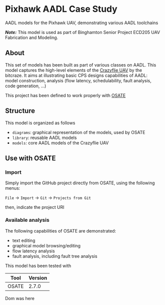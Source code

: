 # Pixhawk AADL Case Study

AADL models for the Pixhawk UAV, demonstrating various AADL toolchains

***Note:*** This model is used as part of Binghamton Senior Project ECD205 UAV Fabrication and Modeling.

## About

This set of models has been built as part of various classes on AADL.
This model captures the high-level elements of the [Crazyflie
UAV](https://www.bitcraze.io) by the bitcraze. It aims at illustrating
basic CPS designs capabilities of AADL: model construction, analysis
(flow latency, schedulability, fault analysis, code generation, ...)

This project has been defined to work properly with
[OSATE](http://osate.org)

## Structure

This model is organized as follows
- `diagrams`: graphical representation of the models, used by OSATE
- `library`: reusable AADL models
- `models`: core AADL models of the Crazyflie UAV

## Use with OSATE

### Import

Simply import the GitHub project directly from OSATE, using the following menus:

  `File` -> `Import` -> `Git` -> `Projects from Git`

then, indicate the project URI

### Available analysis

The following capabilities of OSATE are demonstrated:
- text editing
- graphical model browsing/editing
- flow latency analysis
- fault analysis, including fault tree analysis

This model has been tested with

|Tool           | Version |
|---------------|---------|
| OSATE         | 2.7.0   |

Dom was here